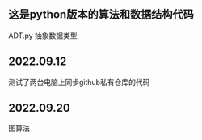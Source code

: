 ## 这是python版本的算法和数据结构代码

ADT.py  抽象数据类型

## 2022.09.12

测试了两台电脑上同步github私有仓库的代码

## 2022.09.20

图算法
